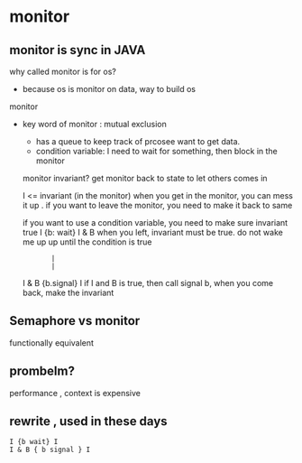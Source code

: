 # monitor
## monitor is sync in JAVA

why called monitor is for os?
- because os is monitor on data, way to build os

monitor 
- key word of monitor : mutual exclusion
    - has a queue to keep track of prcosee want to get data.
    - condition variable: I need to wait for something, then block in the monitor
    
    monitor invariant? get monitor back to state to let others comes in 


    I  <= invariant (in the monitor)
    when you get in the monitor, you can mess it up . 
    if you want to leave the monitor, you need to make it back to same
    
    if you want to use a condition variable, you need to make sure invariant true
     I {b: wait} I & B 
     when you left, invariant must be true.     do not wake me up up until the condition is true
     
             |
             |
     I & B {b.signal} I 
     if I and B is true, then call signal b, when you come back, make the invariant
     
     
     
## Semaphore vs monitor

functionally equivalent 


## prombelm?
performance , context is expensive

##  rewrite , used in these days
    I {b wait} I 
    I & B { b signal } I 
    

     
     
    
    